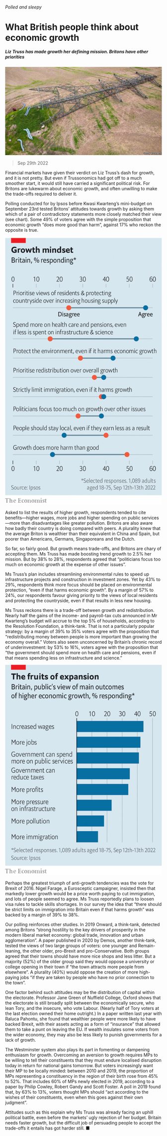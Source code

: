###### Polled and sleepy

# What British people think about economic growth 

##### Liz Truss has made growth her defining mission. Britons have other priorities 

![image](images/20221001_BRP504.jpg) 

> Sep 29th 2022 

Financial markets have given their verdict on Liz Truss’s dash for growth, and it is not pretty. But even if Trussonomics had got off to a much smoother start, it would still have carried a significant political risk. For Britons are lukewarm about economic growth, and often unwilling to make the trade-offs required to deliver it. 

Polling conducted for  by Ipsos before Kwasi Kwarteng’s mini-budget on September 23rd tested Britons’ attitudes towards growth by asking them which of a pair of contradictory statements more closely matched their view (see chart). Some 49% of voters agree with the simple proposition that economic growth “does more good than harm”, against 17% who reckon the opposite is true. 

![image](images/20221001_BRC084.png) 


Asked to list the results of higher growth, respondents tended to cite benefits—higher wages, more jobs and higher spending on public services—more than disadvantages like greater pollution. Britons are also aware how badly their country is doing compared with peers. A plurality knew that the average Briton is wealthier than their equivalent in China and Spain, but poorer than Americans, Germans, Singaporeans and the Dutch. 

So far, so fairly good. But growth means trade-offs, and Britons are chary of accepting them. Ms Truss has made boosting trend growth to 2.5% her mission. But by 38% to 28%, respondents agreed that “politicians focus too much on economic growth at the expense of other issues”. 

Ms Truss’s plan includes streamlining environmental rules to speed up infrastructure projects and construction in investment zones. Yet by 43% to 29%, respondents think more focus should be placed on environmental protection, “even if that harms economic growth”. By a margin of 57% to 24%, our respondents favour giving priority to the views of local residents and protecting the countryside, even if that results in less new housing.

Ms Truss reckons there is a trade-off between growth and redistribution. Nearly half the gains of the income- and payroll-tax cuts announced in Mr Kwarteng’s budget will accrue to the top 5% of households, according to the Resolution Foundation, a think-tank. That is not a particularly popular strategy: by a margin of 39% to 35% voters agree with the proposition that “redistributing money between people is more important than growing the economy overall.” Voters also seem unconcerned by Britain’s chronic record of underinvestment: by 53% to 16%, voters agree with the proposition that “the government should spend more on health care and pensions, even if that means spending less on infrastructure and science.” 

![image](images/20221001_BRC082.png) 


Perhaps the greatest triumph of anti-growth tendencies was the vote for Brexit of 2016. Nigel Farage, a Eurosceptic campaigner, insisted then that markedly lower growth would be a price worth paying to cut immigration, and lots of people seemed to agree. Ms Truss reportedly plans to loosen visa rules to tackle skills shortages. In our survey the idea that “there should be strict limits on immigration into Britain even if that harms growth” was backed by a margin of 39% to 38%. 

Our polling reinforces other studies. In 2019 Onward, a think-tank, detected among Britons “strong hostility to the key drivers of prosperity in the modern liberal market economy: global trade, innovation and urban agglomeration”. A paper published in 2020 by Demos, another think-tank, tested the views of two large groups of voters: one younger and Remain-leaning, the other older, pro-Brexit and pro-Conservative. Both groups agreed that their towns should have more nice shops and less litter. But a majority (52%) of the older group said they would oppose a university or college opening in their town if “the town attracts more people from elsewhere”. A plurality (40%) would oppose the creation of more high-paying jobs “if they are taken by people who have no prior connection to the town”. 

One factor behind such attitudes may be the distribution of capital within the electorate. Professor Jane Green of Nuffield College, Oxford shows that the electorate is still broadly split between the economically secure, who lean Tory, and the insecure, who vote Labour. (Nearly half of Tory voters at the last election owned their home outright.) In a paper written last year with Raluca Pahontu, she found that wealthier people were more likely to have backed Brexit, with their assets acting as a form of “insurance” that allowed them to take a punt on leaving the EU. If wealth insulates some voters from the wider economy, they may also be less likely to punish governments for a lack of growth. 

The Westminster system also plays its part in fomenting or dampening enthusiasm for growth. Overcoming an aversion to growth requires MPs to be willing to tell their constituents that they must endure localised disruption today in return for national gains tomorrow. But voters increasingly want their MP to be locally minded: between 2010 and 2019, the proportion of MPs representing a constituency in the region of their birth rose from 45% to 52%. That includes 60% of MPs newly elected in 2019, according to a paper by Philip Cowley, Robert Gandy and Scott Foster. A poll in 2019 found that, by 63% to 13%, voters thought MPs should “act according to the wishes of their constituents, even when this goes against their own judgment”. 

Attitudes such as this explain why Ms Truss was already facing an uphill political battle, even before the markets’ ugly rejection of her budget. Britain needs faster growth, but the difficult job of persuading people to accept the trade-offs it entails has got harder still. ■

